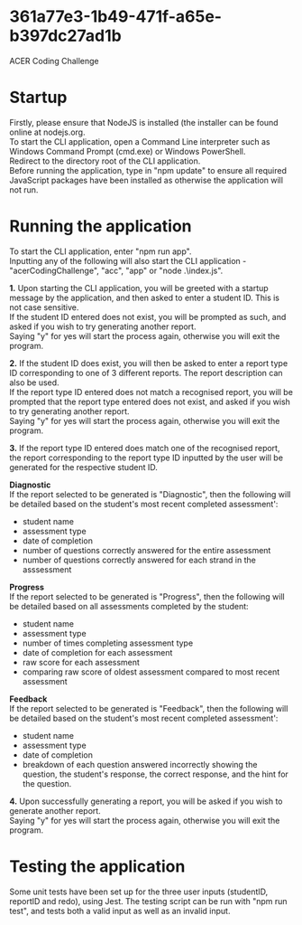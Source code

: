 # 361a77e3-1b49-471f-a65e-b397dc27ad1b
ACER Coding Challenge

<h1>Startup</h1>

Firstly, please ensure that NodeJS is installed (the installer can be found online at nodejs.org.  
To start the CLI application, open a Command Line interpreter such as Windows Command Prompt (cmd.exe) or Windows PowerShell.  
Redirect to the directory root of the CLI application.  
Before running the application, type in "npm update" to ensure all required JavaScript packages have been installed as otherwise the application will not run.

<h1>Running the application</h1>

To start the CLI application, enter "npm run app".  
Inputting any of the following will also start the CLI application - "acerCodingChallenge", "acc", "app" or "node .\index.js".

<b>1.</b> Upon starting the CLI application, you will be greeted with a startup message by the application, and then asked to enter a student ID. This is not case sensitive.  
If the student ID entered does not exist, you will be prompted as such, and asked if you wish to try generating another report.  
Saying "y" for yes will start the process again, otherwise you will exit the program.

<b>2.</b> If the student ID does exist, you will then be asked to enter a report type ID corresponding to one of 3 different reports. The report description can also be used.  
If the report type ID entered does not match a recognised report, you will be prompted that the report type entered does not exist, and asked if you wish to try generating another report.  
Saying "y" for yes will start the process again, otherwise you will exit the program.

<b>3.</b> If the report type ID entered does match one of the recognised report, the report corresponding to the report type ID inputted by the user will be generated for the respective student ID.  

<b>Diagnostic</b>  
If the report selected to be generated is "Diagnostic", then the following will be detailed based on the student's most recent completed assessment':  
- student name 
- assessment type
- date of completion
- number of questions correctly answered for the entire assessment
- number of questions correctly answered for each strand in the asssessment

<b>Progress</b>  
If the report selected to be generated is "Progress", then the following will be detailed based on all assessments completed by the student:  
- student name
- assessment type
- number of times completing assessment type
- date of completion for each assessment
- raw score for each assessment
- comparing raw score of oldest assessment compared to most recent assessment

<b>Feedback</b>  
If the report selected to be generated is "Feedback", then the following will be detailed based on the student's most recent completed assessment':  
- student name
- assessment type
- date of completion
- breakdown of each question answered incorrectly showing the question, the student's response, the correct response, and the hint for the question.  

<b>4.</b> Upon successfully generating a report, you will be asked if you wish to generate another report.  
Saying "y" for yes will start the process again, otherwise you will exit the program.

<h1>Testing the application</h1>

Some unit tests have been set up for the three user inputs (studentID, reportID and redo), using Jest. The testing script can be run with "npm run test", and tests both a valid input as well as an invalid input.

